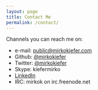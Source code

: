 ```yaml
---
layout: page
title: Contact Me
permalink: /contact/
---
```


Channels you can reach me on:

- e-mail: public@mirkokiefer.com
- Github: [@mirkokiefer](https://github.com/mirkokiefer)
- Twitter: [@mirkokiefer](https://twitter.com/mirkokiefer)
- Skype: kiefermirko
- [LinkedIn](http://www.linkedin.com/pub/mirko-kiefer/3a/19/502)
- IRC: mirkok on irc.freenode.net
